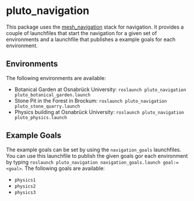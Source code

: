 # pluto_navigation
This package uses the [mesh_navigation](https://github.com/uos/mesh_navigation) stack for navigation.
It provides a couple of launchfiles that start the navigation for a given set of environments and a launchfile that publishes a example goals for each environment.

## Environments
The following environments are available:
- Botanical Garden at Osnabrück University: `roslaunch pluto_navigation pluto_botanical_garden.launch`
- Stone Pit in the Forest in Brockum: `roslaunch pluto_navigation pluto_stone_quarry.launch`
- Physics building at Osnabrück University: `roslaunch pluto_navigation pluto_physics.launch`

## Example Goals
The example goals can be set by using the `navigation_goals` launchfiles.
You can use this launchfile to publish the given goals gor each environment by typing `roslaunch pluto_navigation navigation_goals.launch goal:=<goal>`.
The following goals are available:
- `physics1`
- `physics2`
- `physics3`
